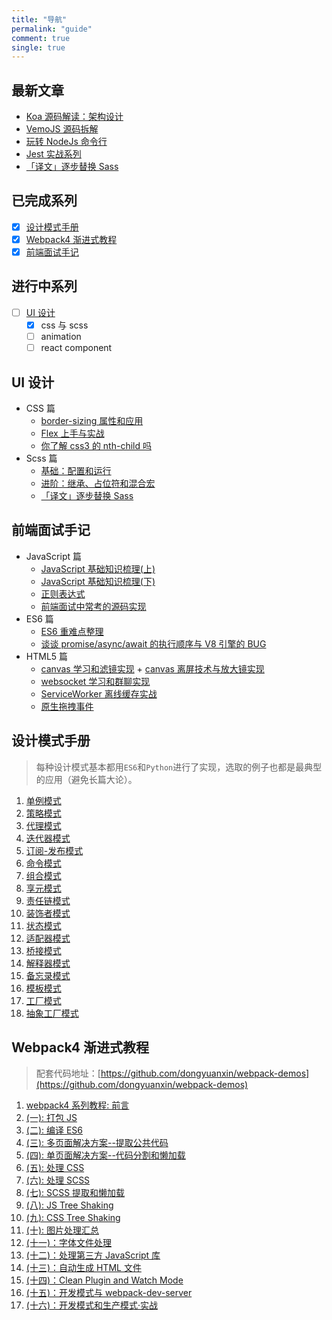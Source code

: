 ```yaml
---
title: "导航"
permalink: "guide"
comment: true
single: true
---
```


## 最新文章

- [Koa 源码解读：架构设计](https://xin-tan.com/passages/2019-06-18-deep-in-koa/)
- [VemoJS 源码拆解](https://xin-tan.com/passages/2019-04-23-vemojs/)
- [玩转 NodeJs 命令行](https://xin-tan.com/passages/2019-05-07-play-node-shell/)
- [Jest 实战系列](https://xin-tan.com/passages/2019-05-04-jest-base/)
- [「译文」逐步替换 Sass](https://xin-tan.com/passages/2019-05-17-why-i-stopped-using-sass/)

## 已完成系列

- [x] [设计模式手册](#设计模式手册)
- [x] [Webpack4 渐进式教程](#webpack4渐进式教程)
- [x] [前端面试手记](#前端面试手记)

## 进行中系列

- [ ] [UI 设计](#UI设计)
  - [x] css 与 scss
  - [ ] animation
  - [ ] react component

## UI 设计

- CSS 篇
  - [border-sizing 属性和应用](https://xin-tan.com/passages/2018-06-05-border-sizing/)
  - [Flex 上手与实战](https://xin-tan.com/passages/2019-03-20-css3-flex/)
  - [你了解 css3 的 nth-child 吗](https://xin-tan.com/passages/2019-03-19-css3-nth-child/)
- Scss 篇
  - [基础：配置和运行](https://xin-tan.com/passages/2018-05-29-scss-fisrt-step/)
  - [进阶：继承、占位符和混合宏](https://xin-tan.com/passages/2018-05-29-scss-more/)
  - [「译文」逐步替换 Sass](https://xin-tan.com/passages/2019-05-17-why-i-stopped-using-sass/)

## 前端面试手记

- JavaScript 篇
  - [JavaScript 基础知识梳理(上)](https://xin-tan.com/passages/2019-03-26-javascript-first/)
  - [JavaScript 基础知识梳理(下)](https://xin-tan.com/passages/2019-03-27-javascript-second/)
  - [正则表达式](https://xin-tan.com/passages/2019-03-21-js-re/)
  - [前端面试中常考的源码实现](https://xin-tan.com/passages/2019-03-18-interview-js-code/)
- ES6 篇
  - [ES6 重难点整理](https://xin-tan.com/passages/2019-04-09-es6/)
  - [谈谈 promise/async/await 的执行顺序与 V8 引擎的 BUG](https://xin-tan.com/passages/2018-05-29-promise-async-await-order/)
- HTML5 篇
  - [canvas 学习和滤镜实现](https://xin-tan.com/passages/2018-08-20-canvas-beauty-filter/) + [canvas 离屏技术与放大镜实现](https://xin-tan.com/passages/2018-08-30-canvas-off-screen/)
  - [websocket 学习和群聊实现](https://xin-tan.com/passages/2018-08-19-websocket-group-chat/)
  - [ServiceWorker 离线缓存实战](https://xin-tan.com/passages/2019-04-02-pwa-service-worker/)
  - [原生拖拽事件](https://xin-tan.com/passages/2019-04-10-html5-drag-drop/)

## 设计模式手册

> 每种设计模式基本都用`ES6`和`Python`进行了实现，选取的例子也都是最典型的应用（避免长篇大论）。

1. [单例模式](https://xin-tan.com/passages/2018-10-23-singleton-pattern/)
2. [策略模式](https://xin-tan.com/passages/2018-10-25-stragegy-pattern/)
3. [代理模式](https://xin-tan.com/passages/2018-11-01-proxy-pattern/)
4. [迭代器模式](https://xin-tan.com/passages/2018-11-06-iter-pattern/)
5. [订阅-发布模式](https://xin-tan.com/passages/2018-11-18-publish-subscribe-pattern/)
6. [命令模式](https://xin-tan.com/passages/2018-11-25-command-pattern/)
7. [组合模式](https://xin-tan.com/passages/2018-12-12-composite-pattern/)
8. [享元模式](https://xin-tan.com/passages/2018-12-16-flyweight-pattern/)
9. [责任链模式](https://xin-tan.com/passages/2019-01-07-chain-of-responsibility-pattern/)
10. [装饰者模式](https://xin-tan.com/passages/2019-01-12-decorator-pattern/)
11. [状态模式](https://xin-tan.com/passages/2019-01-16-state-pattern/)
12. [适配器模式](https://xin-tan.com/passages/2019-01-17-adapter-pattern/)
13. [桥接模式](https://xin-tan.com/passages/2019-01-19-bridge-pattern/)
14. [解释器模式](https://xin-tan.com/passages/2019-01-25-interpreter-pattern/)
15. [备忘录模式](https://xin-tan.com/passages/2019-01-26-memento-pattern/)
16. [模板模式](https://xin-tan.com/passages/2019-01-31-template-pattern/)
17. [工厂模式](https://xin-tan.com/passages/2019-03-31-factory-pattern/)
18. [抽象工厂模式](https://xin-tan.com/passages/2019-04-01-abstract-factory-pattern/)

## Webpack4 渐进式教程

> 配套代码地址：[https://github.com/dongyuanxin/webpack-demos](https://github.com/dongyuanxin/webpack-demos)

1. [webpack4 系列教程: 前言](https://xin-tan.com/passages/2018-07-29-webpack-demos-introduction/)
2. [(一): 打包 JS](https://xin-tan.com/passages/2018-07-30-webpack-pack-js/)
3. [(二): 编译 ES6](https://xin-tan.com/passages/2018-07-31-webpack-compile-es6/)
4. [(三): 多页面解决方案--提取公共代码](https://xin-tan.com/passages/2018-08-06-webpack-mutiple-pages/)
5. [(四): 单页面解决方案--代码分割和懒加载](https://xin-tan.com/passages/2018-08-08-webpack-spa-split-lazy/)
6. [(五): 处理 CSS](https://xin-tan.com/passages/2018-08-17-webpack-css/)
7. [(六): 处理 SCSS](https://xin-tan.com/passages/2018-08-18-webpack-scss/)
8. [(七): SCSS 提取和懒加载](https://xin-tan.com/passages/2018-08-28-webpack-scss-lazy/)
9. [(八): JS Tree Shaking](https://xin-tan.com/passages/2018-09-01-js-tree-shaking/)
10. [(九): CSS Tree Shaking](https://xin-tan.com/passages/2018-09-02-css-tree-shaking/)
11. [(十): 图片处理汇总](https://xin-tan.com/passages/2018-09-11-webpack-image/)
12. [(十一)：字体文件处理](https://xin-tan.com/passages/2018-10-09-webpack-chracter-file/)
13. [(十二)：处理第三方 JavaScript 库](https://xin-tan.com/passages/2018-10-09-webpack-js-pacakge/)
14. [(十三)：自动生成 HTML 文件](https://xin-tan.com/passages/2018-10-17-automatic-html/)
15. [(十四)：Clean Plugin and Watch Mode](https://xin-tan.com/passages/2018-10-18-webpack-clean-and-watch-mode/)
16. [(十五)：开发模式与 webpack-dev-server](https://xin-tan.com/passages/2018-10-19-webpack-dev-server/)
17. [(十六)：开发模式和生产模式·实战](https://xin-tan.com/passages/2018-10-19-webpack-dev-and-prod/)
